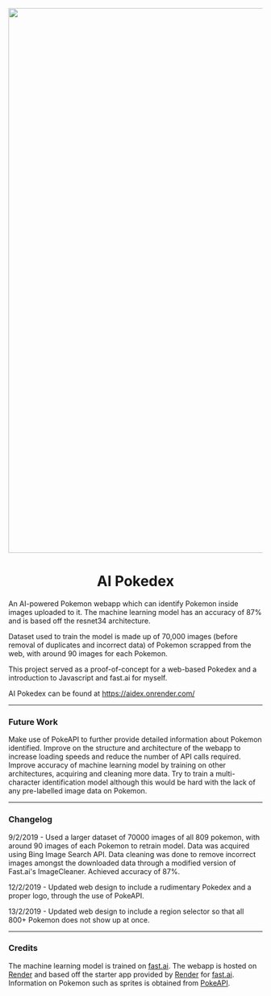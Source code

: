 <p align="center">
  <img align="center" alt="Mockup" title="Mockup" src="https://i.ibb.co/t2BnWV9/high.jpg" width="1080" ></img>
</a>
</p>

<h1 align="center"> AI Pokedex </h1> 

An AI-powered Pokemon webapp which can identify Pokemon inside images uploaded to it. The machine learning model has an accuracy of 87% and is based off the resnet34 architecture. 

Dataset used to train the model is made up of 70,000 images (before removal of duplicates and incorrect data) of Pokemon scrapped from the web, with around 90 images for each Pokemon. 

This project served as a proof-of-concept for a web-based Pokedex and a introduction to Javascript and fast.ai for myself. 

AI Pokedex can be found at https://aidex.onrender.com/

<hr>

### Future Work
Make use of PokeAPI to further provide detailed information about Pokemon identified.
Improve on the structure and architecture of the webapp to increase loading speeds and reduce the number of API calls required.
Improve accuracy of machine learning model by training on other architectures, acquiring and cleaning more data. 
Try to train a multi-character identification model although this would be hard with the lack of any pre-labelled image data on Pokemon.

<hr>

### Changelog
9/2/2019 - Used a larger dataset of 70000 images of all 809 pokemon, with around 90 images of each Pokemon to retrain model. Data was acquired using Bing Image Search API. Data cleaning was done to remove incorrect images amongst the downloaded data through a modified version of Fast.ai's ImageCleaner. Achieved accuracy of 87%.

12/2/2019 - Updated web design to include a rudimentary Pokedex and a proper logo, through the use of PokeAPI.

13/2/2019 - Updated web design to include a region selector so that all 800+ Pokemon does not show up at once. 

<hr>

### Credits
The machine learning model is trained on [fast.ai](https://www.fast.ai). 
The webapp is hosted on [Render](https://render.com) and based off the starter app provided by [Render](https://render.com) for [fast.ai](https://www.fast.ai). 
Information on Pokemon such as sprites is obtained from [PokeAPI](https://pokeapi.co/). 
